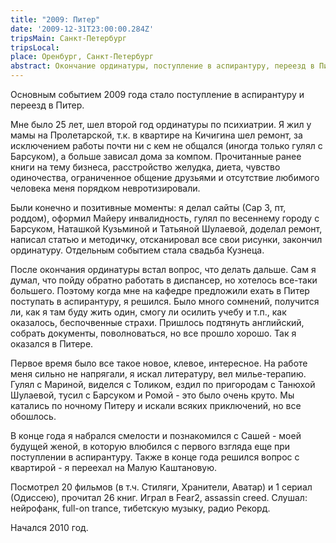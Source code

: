 ```yaml
---
title: "2009: Питер"
date: '2009-12-31T23:00:00.284Z'
tripsMain: Санкт-Петербург
tripsLocal: 
place: Оренбург, Санкт-Петербург
abstract: Окончание ординатуры, поступление в аспирантуру, переезд в Питер и знакомство с Сашей.
---
```


Основным событием 2009 года стало поступление в аспирантуру и переезд в Питер.

 
Мне было 25 лет, шел второй год ординатуры по психиатрии. Я жил у мамы на Пролетарской, т.к. в квартире на Кичигина шел ремонт, за исключением работы почти ни с кем не общался (иногда только гулял с Барсуком), а больше зависал дома за компом. Прочитанные ранее книги на тему бизнеса, расстройство желудка, диета, чувство одиночества, ограниченное общение друзьями и отсутствие любимого человека меня порядком невротизировали.

Были конечно и позитивные моменты: я делал сайты (Сар 3, пт, роддом), оформил Майеру инвалидность, гулял по весеннему городу с Барсуком, Наташкой Кузьминой и Татьяной Шулаевой, доделал ремонт, написал статью и методичку, отсканировал все свои рисунки, закончил ординатуру. Отдельным событием стала свадьба Кузнеца.

 

 

 

 

После окончания ординатуры встал вопрос, что делать дальше. Сам я думал, что пойду обратно работать в диспансер, но хотелось все-таки большего. Поэтому когда мне на кафедре предложили ехать в Питер поступать в аспирантуру, я решился. Было много сомнений, получится ли, как я там буду жить один, смогу ли осилить учебу и т.п., как оказалось, беспочвенные страхи. Пришлось подтянуть английский, собрать документы, поволноваться, но все прошло хорошо. Так я оказался в Питере.

                 

 
 

Первое время было все такое новое, клевое, интересное. На работе меня сильно не напрягали, я искал литературу, вел милье-терапию. Гулял с Мариной, виделся с Толиком, ездил по пригородам с Танюхой Шулаевой, тусил с Барсуком и Ромой - это было очень круто. Мы катались по ночному Питеру и искали всяких приключений, но все обошлось.

 

 

В конце года я набрался смелости и познакомился с Сашей - моей будущей женой, в которую влюбился с первого взгляда еще при поступлении в аспирантуру. Также в конце года решился вопрос с квартирой - я переехал на Малую Каштановую.

 

Посмотрел 20 фильмов (в т.ч. Стиляги, Хранители, Аватар) и 1 сериал (Одиссею), прочитал 26 книг.
Играл в Fear2, assassin creed.
Слушал: нейрофанк, full-on trance, тибетскую музыку, радио Рекорд.

Начался 2010 год.